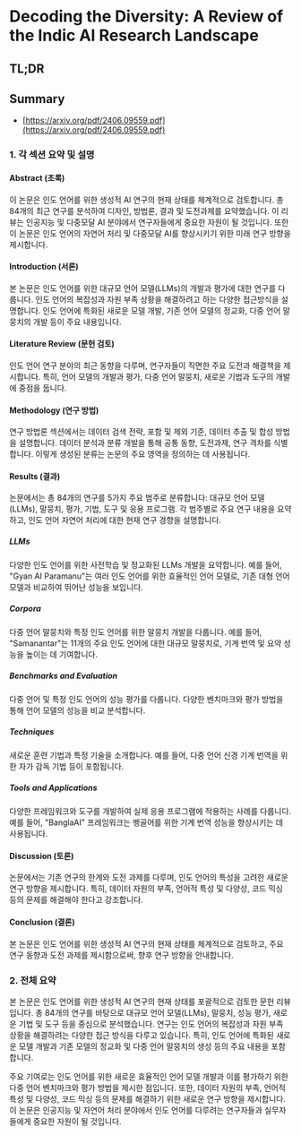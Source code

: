# Decoding the Diversity: A Review of the Indic AI Research Landscape
## TL;DR
## Summary
- [https://arxiv.org/pdf/2406.09559.pdf](https://arxiv.org/pdf/2406.09559.pdf)

### 1. 각 섹션 요약 및 설명

#### Abstract (초록)
이 논문은 인도 언어를 위한 생성적 AI 연구의 현재 상태를 체계적으로 검토합니다. 총 84개의 최근 연구를 분석하여 디자인, 방법론, 결과 및 도전과제를 요약했습니다. 이 리뷰는 인공지능 및 다중모달 AI 분야에서 연구자들에게 중요한 자원이 될 것입니다. 또한 이 논문은 인도 언어의 자연어 처리 및 다중모달 AI를 향상시키기 위한 미래 연구 방향을 제시합니다.

#### Introduction (서론)
본 논문은 인도 언어를 위한 대규모 언어 모델(LLMs)의 개발과 평가에 대한 연구를 다룹니다. 인도 언어의 복잡성과 자원 부족 상황을 해결하려고 하는 다양한 접근방식을 설명합니다. 인도 언어에 특화된 새로운 모델 개발, 기존 언어 모델의 정교화, 다중 언어 말뭉치의 개발 등이 주요 내용입니다.

#### Literature Review (문헌 검토)
인도 언어 연구 분야의 최근 동향을 다루며, 연구자들이 직면한 주요 도전과 해결책을 제시합니다. 특히, 언어 모델의 개발과 평가, 다중 언어 말뭉치, 새로운 기법과 도구의 개발에 중점을 둡니다.

#### Methodology (연구 방법)
연구 방법론 섹션에서는 데이터 검색 전략, 포함 및 제외 기준, 데이터 추출 및 합성 방법을 설명합니다. 데이터 분석과 분류 개발을 통해 공통 동향, 도전과제, 연구 격차를 식별합니다. 이렇게 생성된 분류는 논문의 주요 영역을 정의하는 데 사용됩니다.

#### Results (결과)
논문에서는 총 84개의 연구를 5가지 주요 범주로 분류합니다: 대규모 언어 모델(LLMs), 말뭉치, 평가, 기법, 도구 및 응용 프로그램. 각 범주별로 주요 연구 내용을 요약하고, 인도 언어 자연어 처리에 대한 현재 연구 경향을 설명합니다.

##### LLMs
다양한 인도 언어를 위한 사전학습 및 정교화된 LLMs 개발을 요약합니다. 예를 들어, "Gyan AI Paramanu"는 여러 인도 언어를 위한 효율적인 언어 모델로, 기존 대형 언어 모델과 비교하여 뛰어난 성능을 보입니다.

##### Corpora
다중 언어 말뭉치와 특정 인도 언어를 위한 말뭉치 개발을 다룹니다. 예를 들어, "Samanantar"는 11개의 주요 인도 언어에 대한 대규모 말뭉치로, 기계 번역 및 요약 성능을 높이는 데 기여합니다.

##### Benchmarks and Evaluation
다중 언어 및 특정 인도 언어의 성능 평가를 다룹니다. 다양한 벤치마크와 평가 방법을 통해 언어 모델의 성능을 비교 분석합니다.

##### Techniques
새로운 훈련 기법과 특정 기술을 소개합니다. 예를 들어, 다중 언어 신경 기계 번역을 위한 자가 감독 기법 등이 포함됩니다.

##### Tools and Applications
다양한 프레임워크와 도구를 개발하여 실제 응용 프로그램에 적용하는 사례를 다룹니다. 예를 들어, "BanglaAI" 프레임워크는 벵골어를 위한 기계 번역 성능을 향상시키는 데 사용됩니다.

#### Discussion (토론)
논문에서는 기존 연구의 한계와 도전 과제를 다루며, 인도 언어의 특성을 고려한 새로운 연구 방향을 제시합니다. 특히, 데이터 자원의 부족, 언어적 특성 및 다양성, 코드 믹싱 등의 문제를 해결해야 한다고 강조합니다.

#### Conclusion (결론)
본 논문은 인도 언어를 위한 생성적 AI 연구의 현재 상태를 체계적으로 검토하고, 주요 연구 동향과 도전 과제를 제시함으로써, 향후 연구 방향을 안내합니다.

### 2. 전체 요약

본 논문은 인도 언어를 위한 생성적 AI 연구의 현재 상태를 포괄적으로 검토한 문헌 리뷰입니다. 총 84개의 연구를 바탕으로 대규모 언어 모델(LLMs), 말뭉치, 성능 평가, 새로운 기법 및 도구 등을 중심으로 분석했습니다. 연구는 인도 언어의 복잡성과 자원 부족 상황을 해결하려는 다양한 접근 방식을 다루고 있습니다. 특히, 인도 언어에 특화된 새로운 모델 개발과 기존 모델의 정교화 및 다중 언어 말뭉치의 생성 등의 주요 내용을 포함합니다.

주요 기여로는 인도 언어를 위한 새로운 효율적인 언어 모델 개발과 이를 평가하기 위한 다중 언어 벤치마크와 평가 방법을 제시한 점입니다. 또한, 데이터 자원의 부족, 언어적 특성 및 다양성, 코드 믹싱 등의 문제를 해결하기 위한 새로운 연구 방향을 제시합니다. 이 논문은 인공지능 및 자연어 처리 분야에서 인도 언어를 다루려는 연구자들과 실무자들에게 중요한 자원이 될 것입니다.
